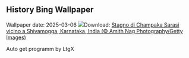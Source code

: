 ## History Bing Wallpaper
Wallpaper date: 2025-03-06
![](https://www.bing.com/th?id=OHR.ChampakaSarasi_IT-IT6538793114_UHD.jpg&w=1000)Download: [Stagno di Champaka Sarasi vicino a Shivamogga, Karnataka, India (© Amith Nag Photography/Getty Images)](https://www.bing.com/th?id=OHR.ChampakaSarasi_IT-IT6538793114_UHD.jpg)

Auto get programm by LtgX
